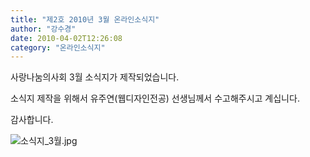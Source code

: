 ```yaml
---
title: "제2호 2010년 3월 온라인소식지"
author: "강수경"
date: 2010-04-02T12:26:08
category: "온라인소식지"
---
```


사랑나눔의사회 3월 소식지가 제작되었습니다.

소식지 제작을 위해서 유주연(웹디자인전공) 선생님께서 수고해주시고 계십니다.

감사합니다.

![소식지_3월.jpg](/files/attach/images/1659/664/001/39db305648d577c9c2cc3bd7664378dc.jpg)
